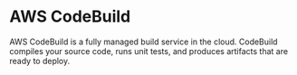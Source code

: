 # AWS CodeBuild

AWS CodeBuild is a fully managed build service in the cloud. CodeBuild compiles your source code, runs unit tests, and produces artifacts that are ready to deploy.